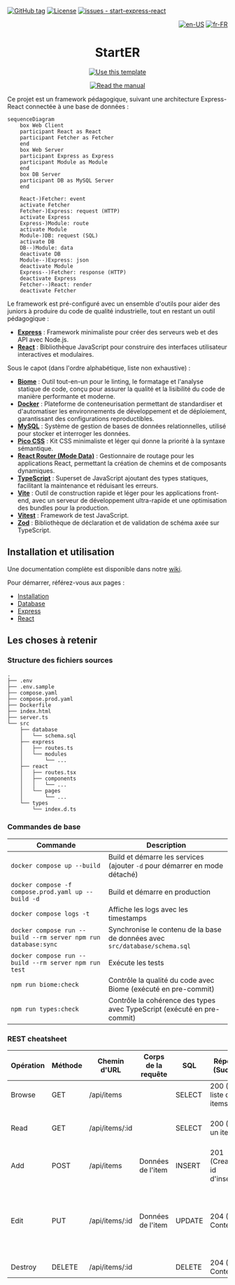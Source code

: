 [![GitHub tag](https://img.shields.io/github/tag/rocambille/start-express-react?include_prereleases=&sort=semver&color=white)](https://github.com/rocambille/start-express-react/tags/)
[![License](https://img.shields.io/badge/license-MIT-white)](https://github.com/rocambille/start-express-react/blob/main/LICENSE.md)
[![issues - start-express-react](https://img.shields.io/github/issues/rocambille/start-express-react)](https://github.com/rocambille/start-express-react/issues)

<div align="right">

[![en-US](https://img.shields.io/badge/lang-en--US-white.svg)](./README.en-US.md)
[![fr-FR](https://img.shields.io/badge/lang-fr--FR-green.svg)](./README.md)

</div>

<div align="center">
    
# StartER

[![Use this template](https://img.shields.io/badge/Démarrer-Use_this_template-2ea44f?style=for-the-badge)](https://github.com/rocambille/start-express-react/generate)

[![Read the manual](https://img.shields.io/badge/Apprendre-Read_the_manual-blue?style=for-the-badge)](https://github.com/rocambille/start-express-react/wiki)

</div>

Ce projet est un framework pédagogique, suivant une architecture Express-React connectée à une base de données :

```mermaid
sequenceDiagram
    box Web Client
    participant React as React
    participant Fetcher as Fetcher
    end
    box Web Server
    participant Express as Express
    participant Module as Module
    end
    box DB Server
    participant DB as MySQL Server
    end

    React-)Fetcher: event
    activate Fetcher
    Fetcher-)Express: request (HTTP)
    activate Express
    Express-)Module: route
    activate Module
    Module-)DB: request (SQL)
    activate DB
    DB--)Module: data
    deactivate DB
    Module--)Express: json
    deactivate Module
    Express--)Fetcher: response (HTTP)
    deactivate Express
    Fetcher--)React: render
    deactivate Fetcher
```

Le framework est pré-configuré avec un ensemble d'outils pour aider des juniors à produire du code de qualité industrielle, tout en restant un outil pédagogique :

- [**Express**](https://expressjs.com/) : Framework minimaliste pour créer des serveurs web et des API avec Node.js.  
- [**React**](https://react.dev/learn) : Bibliothèque JavaScript pour construire des interfaces utilisateur interactives et modulaires.  

Sous le capot (dans l'ordre alphabétique, liste non exhaustive) :

- [**Biome**](https://biomejs.dev/) : Outil tout-en-un pour le linting, le formatage et l'analyse statique de code, conçu pour assurer la qualité et la lisibilité du code de manière performante et moderne.  
- [**Docker**](https://docs.docker.com/) : Plateforme de conteneurisation permettant de standardiser et d'automatiser les environnements de développement et de déploiement, garantissant des configurations reproductibles.  
- [**MySQL**](https://dev.mysql.com/doc/refman/8.4/en/) : Système de gestion de bases de données relationnelles, utilisé pour stocker et interroger les données.  
- [**Pico CSS**](https://picocss.com/) : Kit CSS minimaliste et léger qui donne la priorité à la syntaxe sémantique.  
- [**React Router (Mode Data)**](https://reactrouter.com/home) : Gestionnaire de routage pour les applications React, permettant la création de chemins et de composants dynamiques.  
- [**TypeScript**](https://www.typescriptlang.org/) : Superset de JavaScript ajoutant des types statiques, facilitant la maintenance et réduisant les erreurs.  
- [**Vite**](https://vite.dev/guide/) : Outil de construction rapide et léger pour les applications front-end, avec un serveur de développement ultra-rapide et une optimisation des bundles pour la production.  
- [**Vitest**](https://vitest.dev/guide/) : Framework de test JavaScript.  
- [**Zod**](https://zod.dev/) : Bibliothèque de déclaration et de validation de schéma axée sur TypeScript.  

## Installation et utilisation

Une documentation complète est disponible dans notre [wiki](https://github.com/rocambille/start-express-react/wiki).

Pour démarrer, référez-vous aux pages :

* [Installation](https://github.com/rocambille/start-express-react/wiki/Installation)
* [Database](https://github.com/rocambille/start-express-react/wiki/Database)
* [Express](https://github.com/rocambille/start-express-react/wiki/Express)
* [React](https://github.com/rocambille/start-express-react/wiki/React)

## Les choses à retenir

### Structure des fichiers sources

```
.
├── .env
├── .env.sample
├── compose.yaml
├── compose.prod.yaml
├── Dockerfile
├── index.html
├── server.ts
└── src
    ├── database
    │   └── schema.sql
    ├── express
    │   ├── routes.ts
    │   └── modules
    │       └── ...
    ├── react
    │   ├── routes.tsx
    │   ├── components
    │   │   └── ...
    │   └── pages
    │       └── ...
    └── types
        └── index.d.ts
```

### Commandes de base

| Commande                                                          | Description                                                                 |
|-------------------------------------------------------------------|-----------------------------------------------------------------------------|
| `docker compose up --build`                                       | Build et démarre les services (ajouter `-d` pour démarrer en mode détaché)  |
| `docker compose -f compose.prod.yaml up --build -d`               | Build et démarre en production                                              |
| `docker compose logs -t`                                          | Affiche les logs avec les timestamps                                        |
| `docker compose run --build --rm server npm run database:sync`    | Synchronise le contenu de la base de données avec `src/database/schema.sql` |
| `docker compose run --build --rm server npm run test`             | Exécute les tests                                                           |
| `npm run biome:check`                                             | Contrôle la qualité du code avec Biome (exécuté en pre-commit)              |
| `npm run types:check`                                             | Contrôle la cohérence des types avec TypeScript (exécuté en pre-commit)     |

### REST cheatsheet

| Opération | Méthode | Chemin d'URL    | Corps de la requête | SQL     | Réponse (Succès)                | Réponse (Erreur)                                                        |
|-----------|---------|-----------------|---------------------|---------|---------------------------------|-------------------------------------------------------------------------|
| Browse    | GET     | /api/items      |                     | SELECT  | 200 (OK), liste des items.      |                                                                         |
| Read      | GET     | /api/items/:id  |                     | SELECT  | 200 (OK), un item.              | 404 (Not Found), si id invalide.                                        |
| Add       | POST    | /api/items      | Données de l'item   | INSERT  | 201 (Created), id d'insertion.  | 400 (Bad Request), si corps invalide.                                   |
| Edit      | PUT     | /api/items/:id  | Données de l'item   | UPDATE  | 204 (No Content).               | 400 (Bad Request), si corps invalide. 404 (Not Found), si id invalide.  |
| Destroy   | DELETE  | /api/items/:id  |                     | DELETE  | 204 (No Content).               |                                                                         |
